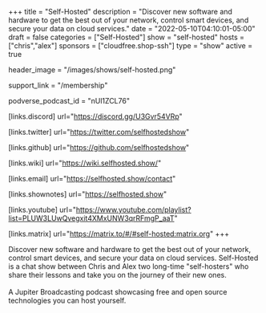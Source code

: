 +++
title = "Self-Hosted"
description = "Discover new software and hardware to get the best out of your network, control smart devices, and secure your data on cloud services."
date = "2022-05-10T04:10:01-05:00"
draft = false
categories = ["Self-Hosted"]
show = "self-hosted"
hosts = ["chris","alex"]
sponsors = ["cloudfree.shop-ssh"]
type = "show"
active = true

header_image = "/images/shows/self-hosted.png"

support_link = "/membership"

podverse_podcast_id = "nUl1ZCL76"

[links.discord]
  url="https://discord.gg/U3Gvr54VRp"

[links.twitter]
  url="https://twitter.com/selfhostedshow"

[links.github]
  url="https://github.com/selfhostedshow"

[links.wiki]
  url="https://wiki.selfhosted.show/"

[links.email]
  url="https://selfhosted.show/contact"

[links.shownotes]
  url="https://selfhosted.show"

[links.youtube]
  url="https://www.youtube.com/playlist?list=PLUW3LUwQvegxit4XMxUNW3qrRFmgP_aaT"

[links.matrix]
  url="https://matrix.to/#/#self-hosted:matrix.org"
+++

Discover new software and hardware to get the best out of your network, control smart devices, and secure your data on cloud services. Self-Hosted is a chat show between Chris and Alex two long-time "self-hosters" who share their lessons and take you on the journey of their new ones. 
<br/><br/>
A Jupiter Broadcasting podcast showcasing free and open source technologies you can host yourself.
<br/><br/>

